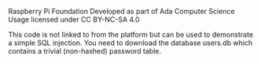 Raspberry Pi Foundation
Developed as part of Ada Computer Science 
Usage licensed under CC BY-NC-SA 4.0

This code is not linked to from the platform but can be used to demonstrate a simple SQL injection.
You need to download the database users.db which contains a trivial (non-hashed) password table.
